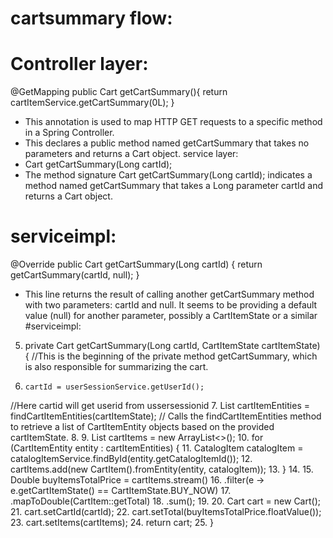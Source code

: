 # cartsummary flow:
# Controller layer:
  @GetMapping
  public Cart getCartSummary(){
    return cartItemService.getCartSummary(0L);
  }
* This annotation is used to map HTTP GET requests to a specific method in a Spring Controller.
* This declares a public method named getCartSummary that takes no parameters and returns a Cart object.
service layer:
 * Cart getCartSummary(Long cartId);
* The method signature Cart getCartSummary(Long cartId); indicates a method named getCartSummary that takes a Long parameter cartId and returns a Cart object.
# serviceimpl:
 @Override
  public Cart getCartSummary(Long cartId) {
    return getCartSummary(cartId, null);
  }
* This line returns the result of calling another getCartSummary method with two parameters: cartId and null. It seems to be providing a default value (null) for another parameter, possibly a CartItemState or a similar
#serviceimpl:
5.   private Cart getCartSummary(Long cartId, CartItemState cartItemState) {
//This is the beginning of the private method getCartSummary, which is also responsible for summarizing the cart.
6.     cartId = userSessionService.getUserId();
//Here cartid will get userid from ussersessionid
7.     List<CartItemEntity> cartItemEntities = findCartItemEntities(cartItemState);
// Calls the findCartItemEntities method to retrieve a list of CartItemEntity objects based on the provided cartItemState.
8.
9.     List<CartItem> cartItems = new ArrayList<>();
10.    for (CartItemEntity entity : cartItemEntities) {
11.      CatalogItem catalogItem = catalogItemService.findById(entity.getCatalogItemId());
12.      cartItems.add(new CartItem().fromEntity(entity, catalogItem));
13.    }
14.
15.    Double buyItemsTotalPrice = cartItems.stream()
16.        .filter(e -> e.getCartItemState() == CartItemState.BUY_NOW)
17.        .mapToDouble(CartItem::getTotal)
18.        .sum();
19.
20.    Cart cart = new Cart();
21.    cart.setCartId(cartId);
22.    cart.setTotal(buyItemsTotalPrice.floatValue());
23.    cart.setItems(cartItems);
24.    return cart;
25.  }
